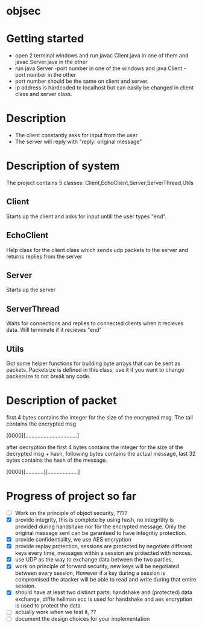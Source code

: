# objsec
# Getting started
  * open 2 terminal windows and run javac Client.java in one of them and javac Server.java in the other
  * run java Server -port number in one of the windows and java Client -port number in the other
  * port number should be the same on client and server.
  * ip address is hardcoded to localhost but can easily be changed in client class and server class.
# Description
  * The client constantly asks for input from the user
  * The server will reply with "reply: original message"
# Description of system
  The project contains 5 classes: Client,EchoClient,Server,ServerThread,Utils
  ## Client
  Starts up the client and asks for input untill the user types "end". 
  ## EchoClient
  Help class for the client class which sends udp packets to the server and returns replies from the server
  ## Server
  Starts up the server
  ## ServerThread
  Waits for connections and replies to connected clients when it recieves data.
  Will terminate if it recieves "end"
  ## Utils
  Got some helper functions for building byte arrays that can be sent as packets.
  Packetsize is defined in this class, use it if you want to change packetsize to not break any code.
  
# Description of packet
  first 4 bytes contains the integer for the size of the encrypted msg. The tail contains the encrypted msg
  
   [0000][..................................]
   
  after decryption the first 4 bytes contains the integer for the size of the decrypted msg + hash, following bytes contains the actual message,
  last 32 bytes contains the hash of the message.
  
  [0000][............][....................]
  
# Progress of project so far
- [ ] Work on the principle of object security, ????
- [x] provide integrity, this is complete by using hash, no integritity is provided during handshake nor for the encrypted message. Only the original message sent can be garanteed to have integritiy protection.
- [x] provide confidentiality, we use AES encryption
- [x] provide replay protection, sessions are protected by negotiate different keys every time, messages within a session are protected with nonces. 
- [X] use UDP as the way to exchange data between the two parties,
- [x] work on principle of forward security, new keys will be negotiated between every session, However if a key during 
a session is compromised the atacker will be able to read and write during that entire session.
- [x] should have at least two distinct parts; handshake and (protected) data exchange, diffie hellman ecc is used for handshake and aes encryption is used to protect the data.
- [ ] actually work when we test it, ??
- [ ] document the design choices for your implementation
